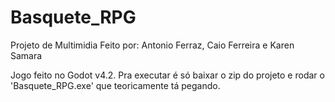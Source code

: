 # Basquete_RPG
Projeto de Multimidia
Feito por: Antonio Ferraz, Caio Ferreira e Karen Samara

Jogo feito no Godot v4.2.
Pra executar é só baixar o zip do projeto e rodar o 'Basquete_RPG.exe' que teoricamente tá pegando.
